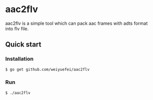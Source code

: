aac2flv
============
aac2flv is a simple tool which can pack aac frames with adts format<br>
into flv file.


Quick start
--------------
### Installation
```Bash
$ go get github.com/weiyuefei/aac2flv
```
### Run
```Bash
$ ./aac2flv
```
